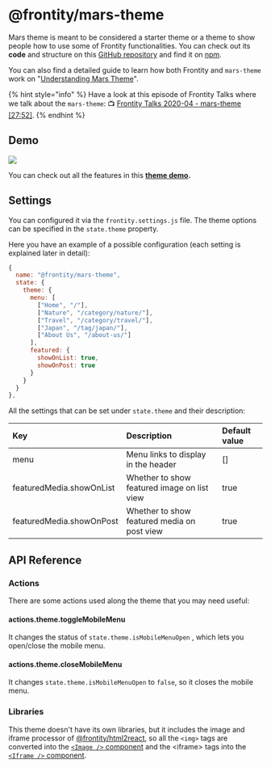# @frontity/mars-theme

Mars theme is meant to be considered a starter theme or a theme to show people how to use some of Frontity functionalities. You can check out its **code** and structure on this [GitHub repository](https://github.com/frontity/frontity/tree/dev/packages/mars-theme) and find it on [npm](https://www.npmjs.com/package/@frontity/mars-theme).

You can also find a detailed guide to learn how both Frontity and `mars-theme` work on "[Understanding Mars Theme](https://docs.frontity.org/guides/understanding-mars-theme-1)".

{% hint style="info" %}
Have a look at this episode of Frontity Talks where we talk about the `mars-theme`: 📺 [Frontity Talks 2020-04 - mars-theme \[27:52\]](https://www.youtube.com/watch?v=e6n1j4gwFjQ&t=1672s).
{% endhint %}

## Demo

![](https://frontity.org/wp-content/uploads/2021/04/screenshot-mars-theme-demo.png)

You can check out all the features in this [**theme demo**](https://mars.frontity.org/)**.**

## Settings

You can configured it via the `frontity.settings.js` file. The theme options can be specified in the `state.theme` property.

Here you have an example of a possible configuration \(each setting is explained later in detail\):

```javascript
{
  name: "@frontity/mars-theme",
  state: {
    theme: {
      menu: [
        ["Home", "/"],
        ["Nature", "/category/nature/"],
        ["Travel", "/category/travel/"],
        ["Japan", "/tag/japan/"],
        ["About Us", "/about-us/"]
      ],
      featured: {
        showOnList: true,
        showOnPost: true
      }
    }
  }
},
```

All the settings that can be set under `state.theme` and their description:

| Key                      | Description                                 | Default value |
| :----------------------- | :------------------------------------------ | :------------ |
| menu                     | Menu links to display in the header         | \[\]          |
| featuredMedia.showOnList | Whether to show featured image on list view | true          |
| featuredMedia.showOnPost | Whether to show featured media on post view | true          |

## API Reference

### Actions

There are some actions used along the theme that you may need useful:

#### actions.theme.toggleMobileMenu

It changes the status of `state.theme.isMobileMenuOpen` , which lets you open/close the mobile menu.

#### actions.theme.closeMobileMenu

It changes `state.theme.isMobileMenuOpen` to `false`, so it closes the mobile menu.

### Libraries

This theme doesn't have its own libraries, but it includes the image and iframe processor of [@frontity/html2react](../features-packages/html2react.md), so all the `<img>` tags are converted into the [`<Image />` component](../collections-packages/components.md#image) and the &lt;iframe&gt; tags into the [`<Iframe />` component](../collections-packages/components.md#iframe).
